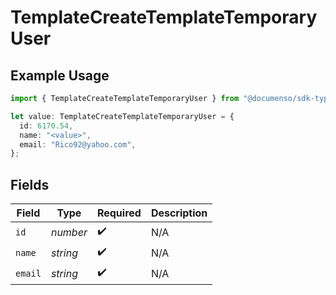 # TemplateCreateTemplateTemporaryUser

## Example Usage

```typescript
import { TemplateCreateTemplateTemporaryUser } from "@documenso/sdk-typescript/models/operations";

let value: TemplateCreateTemplateTemporaryUser = {
  id: 6170.54,
  name: "<value>",
  email: "Rico92@yahoo.com",
};
```

## Fields

| Field              | Type               | Required           | Description        |
| ------------------ | ------------------ | ------------------ | ------------------ |
| `id`               | *number*           | :heavy_check_mark: | N/A                |
| `name`             | *string*           | :heavy_check_mark: | N/A                |
| `email`            | *string*           | :heavy_check_mark: | N/A                |